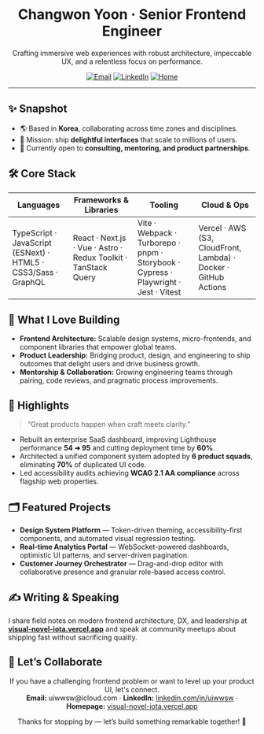 
<h1 align="center">Changwon Yoon · Senior Frontend Engineer</h1>
<p align="center">
  Crafting immersive web experiences with robust architecture, impeccable UX, and a relentless focus on performance.
</p>

<p align="center">
  <a href="mailto:uiwwsw@icloud.com"><img src="https://img.shields.io/badge/Email-uiwwsw%40icloud.com-blue?style=for-the-badge" alt="Email" /></a>
  <a href="https://linkedin.com/in/uiwwsw"><img src="https://img.shields.io/badge/LinkedIn-uiwwsw-0A66C2?style=for-the-badge&logo=linkedin" alt="LinkedIn" /></a>
  <a href="https://visual-novel-iota.vercel.app/"><img src="https://img.shields.io/badge/Home-visual--novel--iota.vercel.app-FF6F61?style=for-the-badge&logo=home" alt="Home" /></a>
</p>

---

## ✨ Snapshot
- 🌎 Based in **Korea**, collaborating across time zones and disciplines.
- 🎯 Mission: ship **delightful interfaces** that scale to millions of users.
- 🤝 Currently open to **consulting, mentoring, and product partnerships**.

## 🛠 Core Stack
<div align="center">

| Languages | Frameworks & Libraries | Tooling | Cloud & Ops |
| --- | --- | --- | --- |
| TypeScript · JavaScript (ESNext) · HTML5 · CSS3/Sass · GraphQL | React · Next.js · Vue · Astro · Redux Toolkit · TanStack Query | Vite · Webpack · Turborepo · pnpm · Storybook · Cypress · Playwright · Jest · Vitest | Vercel · AWS (S3, CloudFront, Lambda) · Docker · GitHub Actions |

</div>

## 🚀 What I Love Building
- **Frontend Architecture:** Scalable design systems, micro-frontends, and component libraries that empower global teams.
- **Product Leadership:** Bridging product, design, and engineering to ship outcomes that delight users and drive business growth.
- **Mentorship & Collaboration:** Growing engineering teams through pairing, code reviews, and pragmatic process improvements.

## 🌟 Highlights
> “Great products happen when craft meets clarity.”

- Rebuilt an enterprise SaaS dashboard, improving Lighthouse performance **54 ➜ 95** and cutting deployment time by **60%**.
- Architected a unified component system adopted by **6 product squads**, eliminating **70%** of duplicated UI code.
- Led accessibility audits achieving **WCAG 2.1 AA compliance** across flagship web properties.

## 🗂 Featured Projects
- **Design System Platform** — Token-driven theming, accessibility-first components, and automated visual regression testing.
- **Real-time Analytics Portal** — WebSocket-powered dashboards, optimistic UI patterns, and server-driven pagination.
- **Customer Journey Orchestrator** — Drag-and-drop editor with collaborative presence and granular role-based access control.

## ✍️ Writing & Speaking
I share field notes on modern frontend architecture, DX, and leadership at **[visual-novel-iota.vercel.app](https://visual-novel-iota.vercel.app/)** and speak at community meetups about shipping fast without sacrificing quality.

## 🤝 Let’s Collaborate
<p align="center">
  If you have a challenging frontend problem or want to level up your product UI, let's connect.<br/>
  <strong>Email:</strong> uiwwsw@icloud.com · <strong>LinkedIn:</strong> <a href="https://linkedin.com/in/uiwwsw">linkedin.com/in/uiwwsw</a> · <strong>Homepage:</strong> <a href="https://visual-novel-iota.vercel.app/">visual-novel-iota.vercel.app</a>
</p>

<p align="center">Thanks for stopping by — let’s build something remarkable together! 🚀</p>

